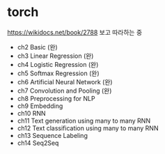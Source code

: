 # torch
https://wikidocs.net/book/2788 보고 따라하는 중

* ch2 Basic (완)
* ch3 Linear Regression (완)
* ch4 Logistic Regression (완)
* ch5 Softmax Regression (완)
* ch6 Artificial Neural Network (완)
* ch7 Convolution and Pooling (완)
* ch8 Preprocessing for NLP
* ch9 Embedding
* ch10 RNN
* ch11 Text generation using many to many RNN 
* ch12 Text classification using many to many RNN 
* ch13 Sequence Labeling
* ch14 Seq2Seq
